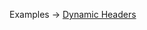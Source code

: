 <p class="ExampleLinks">Examples <span class="ExampleLinksTitleSeparator">-></span> <a href="../../examples/transport-http/transport-http_extension_headers__dynamicHeaders">Dynamic Headers</a></p>
